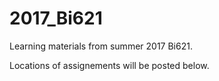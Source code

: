 # 2017_Bi621
Learning materials from summer 2017 Bi621.

Locations of assignements will be posted below.
